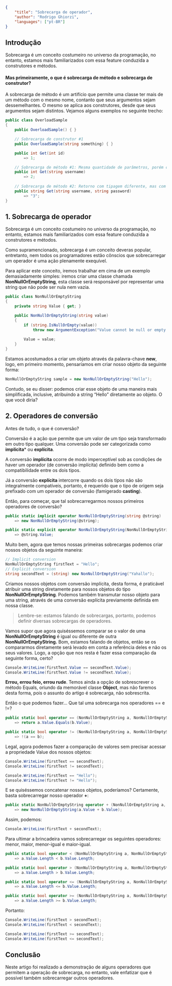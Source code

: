 ```json
{
    "title": "Sobrecarga de operador",
    "author": "Rodrigo Ghiorzi",
    "languages": ["pt-BR"]
}
```

## Introdução

Sobrecarga é um conceito costumeiro no universo da programação, no entanto, estamos mais familiarizados com essa feature conduzida a construtores e métodos.

#### Mas primeiramente, o que é sobrecarga de método e sobrecarga de construtor?

A sobrecarga de método é um artifício que permite uma classe ter mais de um método com o mesmo nome, contanto que seus argumentos sejam dessemelhantes. O mesmo se aplica aos construtores, desde que seus argumentos sejam distintos. Vejamos alguns exemplos no seguinte trecho:

```csharp
public class OverloadSample
{
    public OverloadSample() { }

    // Sobrecarga de construtor #1
    public OverloadSample(string something) { }

    public int Get(int id)
        => 1;

    // Sobrecarga de método #1: Mesma quantidade de parâmetros, porém com tipagem distinta.
    public int Get(string username)
        => 2;
    
    // Sobrecarga de método #2: Retorno com tipagem diferente, mas com quantidade de parâmetros divergente.
    public string Get(string username, string password)
        => "3";
}
```

## 1. Sobrecarga de operador

Sobrecarga é um conceito costumeiro no universo da programação, no entanto, estamos mais familiarizados com essa feature conduzida a construtores e métodos.

Como supramencionado, sobrecarga é um conceito deveras popular, entretanto, nem todos os programadores estão cônscios que sobrecarregar um operador é uma ação plenamente exequível. 

Para aplicar este conceito, iremos trabalhar em cima de um exemplo demasiadamente simples: iremos criar uma classe chamada **NonNullOrEmptyString**, esta classe será responsável por representar uma string que não pode ser nula nem vazia.

```csharp
public class NonNullOrEmptyString 
{
    private string Value { get; }

    public NonNullOrEmptyString(string value)
    {
        if (string.IsNullOrEmpty(value))
            throw new ArgumentException("Value cannot be null or empty.");
        
        Value = value;
    }
}
```

Estamos acostumados a criar um objeto através da palavra-chave **new**, logo, em primeiro momento, pensaríamos em criar nosso objeto da seguinte forma:

```csharp
NonNullOrEmptyString sample = new NonNullOrEmptyString("Hello");
```

Contudo, se eu disser: podemos criar esse objeto de uma maneira mais simplificada, inclusive, atribuindo a string “Hello” diretamente ao objeto. O que você diria?

## 2. Operadores de conversão

Antes de tudo, o que é conversão? 

Conversão é a ação que permite que um valor de um tipo seja transformado em outro tipo qualquer. Uma conversão pode ser categorizada como **implícita*** ou **explícita**. 

A conversão **implícita** ocorre de modo imperceptível sob as condições de haver um operador (de conversão implícita) definido bem como a compatibilidade entre os dois tipos. 

Já a conversão **explícita** intercorre quando os dois tipos não são integralmente compatíveis, portanto, é requerido que o tipo de origem seja prefixado com um operador de conversão (famigerado **casting**).

Então, para começar, que tal sobrecarregarmos nossos primeiros operadores de conversão? 

```csharp
public static implicit operator NonNullOrEmptyString(string @string)
    => new NonNullOrEmptyString(@string);

public static explicit operator NonNullOrEmptyString(NonNullOrEmptyString @string)
    => @string.Value;
```

Muito bem, agora que temos nossas primeiras sobrecargas podemos criar nossos objetos da seguinte maneira:

```csharp
// Implicit conversion
NonNullOrEmptyString firstText = "Hello";
// Explicit conversion
string secondText = (string) new NonNullOrEmptyString("Yahallo");
```

Criamos nossos objetos com conversão implícita, desta forma, é praticável atribuir uma string diretamente para nossos objetos do tipo **NonNullOrEmptyString**. Podemos também transmutar nosso objeto para uma string, através de uma conversão explícita previamente definida em nossa classe. 

> Lembre-se: estamos falando de sobrecargas, portanto, podemos definir diversas sobrecargas de operadores.

Vamos supor que agora quiséssemos comparar se o valor de uma **NonNullOrEmptyString** é igual ou diferente de outra **NonNullOrEmptyString.** Bom, estamos falando de objetos, então se os compararmos diretamente será levado em conta a referência deles e não os seus valores. Logo, a opção que nos resta é fazer essa comparação da seguinte forma, certo?

```csharp
Console.WriteLine(firstText.Value == secondText.Value);
Console.WriteLine(firstText.Value != secondText.Value);
```

**Errou, errou feio, errou rude**. Temos ainda a opção de sobrescrever o método Equals, oriundo da memorável classe **Object**, mas não faremos desta forma, pois o assunto do artigo é sobrecarga, não sobrescrita.

Então o que podemos fazer... Que tal uma sobrecarga nos operadores == e !=?

```csharp
public static bool operator == (NonNullOrEmptyString a, NonNullOrEmptyString b)
    => return a.Value.Equals(b.Value);

public static bool operator != (NonNullOrEmptyString a, NonNullOrEmptyString b)
    => !(a == b);
```

Legal, agora podemos fazer a comparação de valores sem precisar acessar a propriedade Value dos nossos objetos:

```csharp
Console.WriteLine(firstText == secondText);
Console.WriteLine(firstText != secondText); 

Console.WriteLine(firstText == "Hello");
Console.WriteLine(firstText != "Hello");
```

E se quiséssemos concatenar nossos objetos, poderíamos? Certamente, basta 
sobrecarregar nosso operador **+**:

```csharp
public static NonNullOrEmptyString operator + (NonNullOrEmptyString a, NonNullOrEmptyString b)
    => new NonNullOrEmptyString(a.Value + b.Value);
```

Assim, podemos:

```csharp
Console.WriteLine(firstText + secondText);
```

Para ultimar a brincadeira vamos sobrecarregar os seguintes operadores: menor, maior, menor-igual e maior-igual.

```csharp
public static bool operator < (NonNullOrEmptyString a, NonNullOrEmptyString b)
    => a.Value.Length < b.Value.Length;

public static bool operator > (NonNullOrEmptyString a, NonNullOrEmptyString b)
    => a.Value.Length > b.Value.Length;

public static bool operator <= (NonNullOrEmptyString a, NonNullOrEmptyString b)
    => a.Value.Length <= b.Value.Length;

public static bool operator >= (NonNullOrEmptyString a, NonNullOrEmptyString b)
    => a.Value.Length >= b.Value.Length;
```

Portanto:

```csharp
Console.WriteLine(firstText > secondText);
Console.WriteLine(firstText < secondText);

Console.WriteLine(firstText >= secondText);
Console.WriteLine(firstText <= secondText);
```

## Conclusão

Neste artigo foi realizado a demonstração de alguns operadores que permitem a operação de sobrecarga, no entanto, vale enfatizar que é possível também sobrecarregar outros operadores.